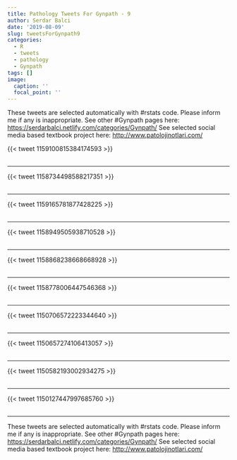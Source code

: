 ```yaml
---
title: Pathology Tweets For Gynpath - 9
author: Serdar Balci
date: '2019-08-09'
slug: tweetsForGynpath9
categories:
  - R
  - tweets
  - pathology
  - Gynpath
tags: []
image:
  caption: ''
  focal_point: ''
---
```



These tweets are selected automatically with #rstats code. Please inform me if any is inappropriate.
See other #Gynpath pages here: https://serdarbalci.netlify.com/categories/Gynpath/ 
See selected social media based textbook project here: http://www.patolojinotlari.com/

{{< tweet 1159100815384174593 >}}
<br>
<br>
<hr>
{{< tweet 1158734498588217351 >}}
<br>
<br>
<hr>
{{< tweet 1159165781877428225 >}}
<br>
<br>
<hr>
{{< tweet 1158949505938710528 >}}
<br>
<br>
<hr>
{{< tweet 1158868238668668928 >}}
<br>
<br>
<hr>
{{< tweet 1158778006447546368 >}}
<br>
<br>
<hr>
{{< tweet 1150706572223344640 >}}
<br>
<br>
<hr>
{{< tweet 1150657274106413057 >}}
<br>
<br>
<hr>
{{< tweet 1150582193002934275 >}}
<br>
<br>
<hr>
{{< tweet 1150127447997685760 >}}
<br>
<br>
<hr>


These tweets are selected automatically with #rstats code. Please inform me if any is inappropriate.
See other #Gynpath pages here: https://serdarbalci.netlify.com/categories/Gynpath/ 
See selected social media based textbook project here: http://www.patolojinotlari.com/

